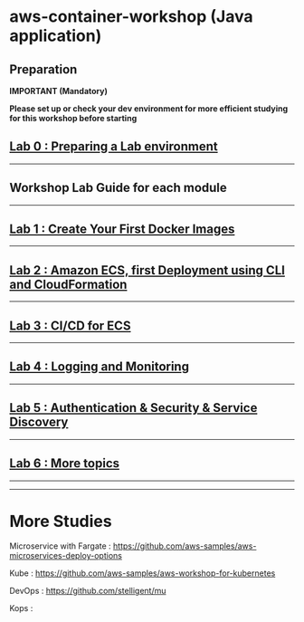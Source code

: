 # aws-container-workshop (Java application)

## Preparation

**IMPORTANT (Mandatory)**

**Please set up or check your dev environment for more efficient studying for this workshop before starting**


## [Lab 0 : Preparing a Lab environment](./doc-module-00.md)
<hr>

## Workshop Lab Guide for each module

<hr>

## [Lab 1 : Create Your First Docker Images ](./doc-module-01.md)

<hr>

## [Lab 2 :  Amazon ECS, first Deployment using CLI and CloudFormation](./doc-module-02.md)

<hr>

## [Lab 3 : CI/CD for ECS](./doc-module-03.md)

<hr>

## [Lab 4 : Logging and Monitoring](./doc-module-04.md)

<hr>

## [Lab 5 : Authentication & Security & Service Discovery](./doc-module-05.md)

<hr>

## [Lab 6 : More topics](./doc-module-06.md)

<hr>
<hr>

# More Studies

Microservice with Fargate : 
https://github.com/aws-samples/aws-microservices-deploy-options

Kube :
https://github.com/aws-samples/aws-workshop-for-kubernetes

DevOps : https://github.com/stelligent/mu

Kops : 



